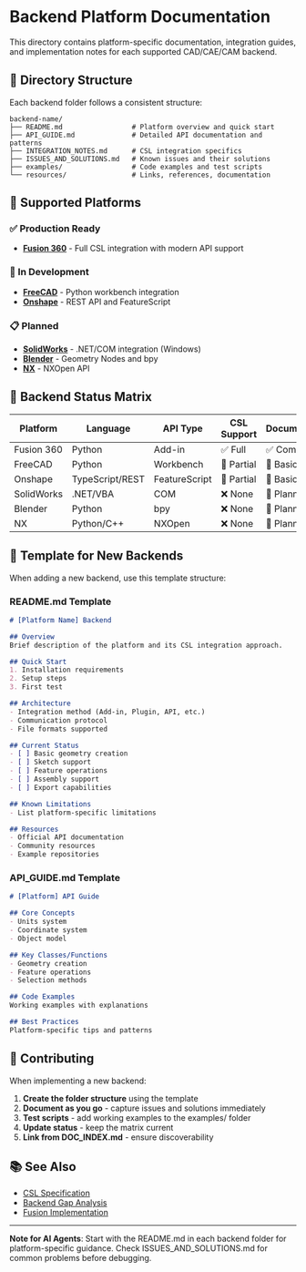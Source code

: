 # Backend Platform Documentation

This directory contains platform-specific documentation, integration guides, and implementation notes for each supported CAD/CAE/CAM backend.

## 📁 Directory Structure

Each backend folder follows a consistent structure:
```
backend-name/
├── README.md                 # Platform overview and quick start
├── API_GUIDE.md              # Detailed API documentation and patterns
├── INTEGRATION_NOTES.md      # CSL integration specifics
├── ISSUES_AND_SOLUTIONS.md   # Known issues and their solutions
├── examples/                 # Code examples and test scripts
└── resources/                # Links, references, documentation
```

## 🎯 Supported Platforms

### ✅ Production Ready
- **[Fusion 360](./fusion/)** - Full CSL integration with modern API support

### 🚧 In Development
- **[FreeCAD](./freecad/)** - Python workbench integration
- **[Onshape](./onshape/)** - REST API and FeatureScript

### 📋 Planned
- **[SolidWorks](./solidworks/)** - .NET/COM integration (Windows)
- **[Blender](./blender/)** - Geometry Nodes and bpy
- **[NX](./nx/)** - NXOpen API

## 🔧 Backend Status Matrix

| Platform | Language | API Type | CSL Support | Documentation | Status |
|----------|----------|----------|-------------|---------------|---------|
| Fusion 360 | Python | Add-in | ✅ Full | ✅ Complete | Production |
| FreeCAD | Python | Workbench | 🚧 Partial | 📝 Basic | Development |
| Onshape | TypeScript/REST | FeatureScript | 🚧 Partial | 📝 Basic | Development |
| SolidWorks | .NET/VBA | COM | ❌ None | 📝 Planning | Planned |
| Blender | Python | bpy | ❌ None | 📝 Planning | Planned |
| NX | Python/C++ | NXOpen | ❌ None | 📝 Planning | Planned |

## 🎨 Template for New Backends

When adding a new backend, use this template structure:

### README.md Template
```markdown
# [Platform Name] Backend

## Overview
Brief description of the platform and its CSL integration approach.

## Quick Start
1. Installation requirements
2. Setup steps
3. First test

## Architecture
- Integration method (Add-in, Plugin, API, etc.)
- Communication protocol
- File formats supported

## Current Status
- [ ] Basic geometry creation
- [ ] Sketch support
- [ ] Feature operations
- [ ] Assembly support
- [ ] Export capabilities

## Known Limitations
- List platform-specific limitations

## Resources
- Official API documentation
- Community resources
- Example repositories
```

### API_GUIDE.md Template
```markdown
# [Platform] API Guide

## Core Concepts
- Units system
- Coordinate system
- Object model

## Key Classes/Functions
- Geometry creation
- Feature operations
- Selection methods

## Code Examples
Working examples with explanations

## Best Practices
Platform-specific tips and patterns
```

## 🔄 Contributing

When implementing a new backend:

1. **Create the folder structure** using the template
2. **Document as you go** - capture issues and solutions immediately
3. **Test scripts** - add working examples to the examples/ folder
4. **Update status** - keep the matrix current
5. **Link from DOC_INDEX.md** - ensure discoverability

## 📚 See Also

- [CSL Specification](../CSL_v1_3/csl_v1_3_spec.md)
- [Backend Gap Analysis](../BACKEND_GAP_ANALYSIS.md)
- [Fusion Implementation](./fusion/FUSION_360_API_GUIDE.md)

---

**Note for AI Agents**: Start with the README.md in each backend folder for platform-specific guidance. Check ISSUES_AND_SOLUTIONS.md for common problems before debugging.
